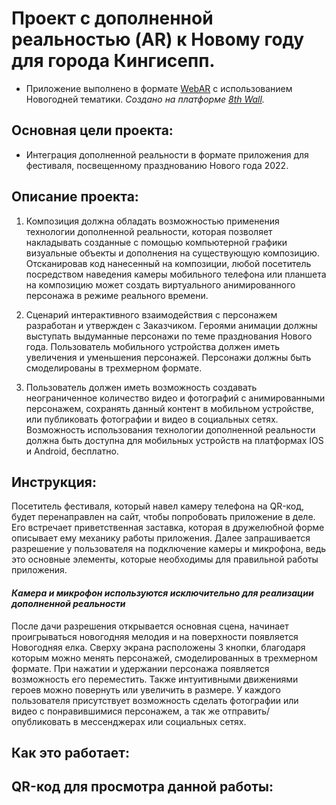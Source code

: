 # Проект с дополненной реальностью (AR) к Новому году для города Кингисепп.
* Приложение выполнено в формате [WebAR](https://vc.ru/future/186094-webar-novaya-dopolnennaya-realnost-menyayushchaya-kulturu-potrebleniya-osobennosti-i-problemy-tehnologii) с использованием Новогодней тематики.
*Создано на платформе [8th Wall]( https://www.8thwall.com/ ).*
## Основная цели проекта: 
* Интеграция дополненной реальности в формате приложения для фестиваля, посвещенному празднованию Нового года 2022.

## Описание проекта: 

1. Композиция должна обладать возможностью применения технологии дополненной реальности, которая позволяет накладывать созданные с помощью компьютерной графики визуальные объекты и дополнения на существующую композицию.
Отсканировав код нанесенный на композиции, любой посетитель посредством наведения камеры мобильного телефона или планшета на композицию может создать виртуального анимированного персонажа в режиме реального времени.

2. Сценарий интерактивного взаимодействия с персонажем разработан и утвержден с Заказчиком. Героями анимации должны выступать выдуманные персонажи по теме празднования Нового года.
Пользователь мобильного устройства должен иметь увеличения и уменьшения персонажей.
Персонажи должны быть смоделированы в трехмерном формате.

3. Пользователь должен иметь возможность создавать неограниченное количество видео и фотографий с анимированными персонажем, сохранять данный контент в мобильном устройстве, или публиковать фотографии и видео в социальных сетях.
Возможность использования технологии дополненной реальности должна быть доступна для мобильных устройств на платформах IOS и Android, бесплатно.
## Инструкция:
Посетитель фестиваля, который навел камеру телефона на QR-код, будет перенаправлен на сайт, чтобы попробовать приложение в деле. Его встречает приветственная заставка, которая в дружелюбной форме описывает ему механику работы приложения. Далее запрашивается разрешение у пользователя на подключение камеры и микрофона, ведь это основные элементы, которые необходимы для правильной работы приложения.

#### *Камера и микрофон используются исключительно для реализации дополненной реальности*

После дачи разрешения открывается основная сцена, начинает проигрываться новогодняя мелодия и на поверхности появляется Новогодняя елка. Сверху экрана расположены 3 кнопки, благодаря которым можно менять персонажей, смоделированных в трехмерном формате. При нажатии и удержании персонажа появляется возможность его переместить. Также интуитивными движениями героев можно повернуть или увеличить в размере. У каждого пользователя присутствует возможность сделать фотографии или видео с понравившимися персонажем, а так же отправить/опубликовать в мессенджерах или социальных сетях.

## Как это работает:

## QR-код для просмотра данной работы: 
